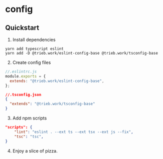 # config

## Quickstart

1. Install dependencies

```
yarn add typescript eslint
yarn add -D @trieb.work/eslint-config-base @trieb.work/tsconfig-base

```

2. Create config files

```js
//.eslintrc.js
module.exports = {
  extends: "@trieb.work/eslint-config-base",
};
```

```json
//.tsconfig.json
{
  "extends": "@trieb.work/tsconfig-base"
}
```

3. Add npm scripts

```json
"scripts": {
    "lint": "eslint . --ext ts --ext tsx --ext js --fix",
    "tsc": "tsc",
}
```

4. Enjoy a slice of pizza.
